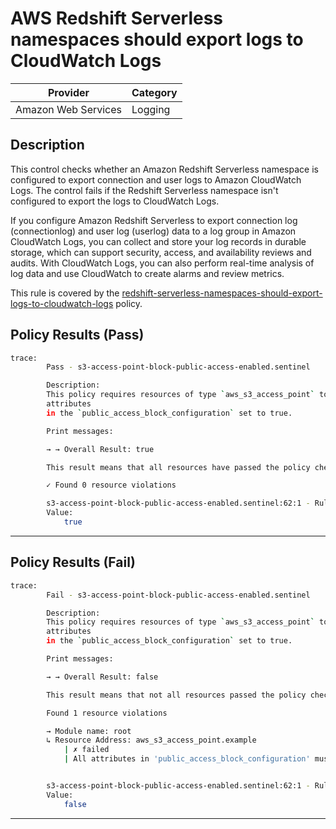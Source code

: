 # AWS Redshift Serverless namespaces should export logs to CloudWatch Logs

| Provider            | Category |
| ------------------- | -------- |
| Amazon Web Services | Logging  |

## Description

This control checks whether an Amazon Redshift Serverless namespace is configured to export connection and user logs to Amazon CloudWatch Logs. The control fails if the Redshift Serverless namespace isn't configured to export the logs to CloudWatch Logs.

If you configure Amazon Redshift Serverless to export connection log (connectionlog) and user log (userlog) data to a log group in Amazon CloudWatch Logs, you can collect and store your log records in durable storage, which can support security, access, and availability reviews and audits. With CloudWatch Logs, you can also perform real-time analysis of log data and use CloudWatch to create alarms and review metrics.

This rule is covered by the [redshift-serverless-namespaces-should-export-logs-to-cloudwatch-logs](../../policies/redshiftserverless/redshift-serverless-namespaces-should-export-logs-to-cloudwatch-logs.sentinel) policy.

## Policy Results (Pass)

```bash
trace:
        Pass - s3-access-point-block-public-access-enabled.sentinel

        Description:
        This policy requires resources of type `aws_s3_access_point` to have all
        attributes
        in the `public_access_block_configuration` set to true.

        Print messages:

        → → Overall Result: true

        This result means that all resources have passed the policy check for the policy s3-access-point-block-public-access-enabled.

        ✓ Found 0 resource violations

        s3-access-point-block-public-access-enabled.sentinel:62:1 - Rule "main"
        Value:
            true
```

---

## Policy Results (Fail)

```bash
trace:
        Fail - s3-access-point-block-public-access-enabled.sentinel

        Description:
        This policy requires resources of type `aws_s3_access_point` to have all
        attributes
        in the `public_access_block_configuration` set to true.

        Print messages:

        → → Overall Result: false

        This result means that not all resources passed the policy check and the protected behavior is not allowed for the policy s3-access-point-block-public-access-enabled.

        Found 1 resource violations

        → Module name: root
        ↳ Resource Address: aws_s3_access_point.example
            | ✗ failed
            | All attributes in 'public_access_block_configuration' must be set to true for 'aws_s3_access_point' resources. Refer to https://docs.aws.amazon.com/securityhub/latest/userguide/s3-controls.html#s3-19 for more details.


        s3-access-point-block-public-access-enabled.sentinel:62:1 - Rule "main"
        Value:
            false
```

---
